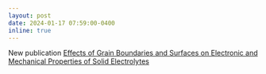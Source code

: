 ```yaml
---
layout: post
date: 2024-01-17 07:59:00-0400
inline: true
---
```


New publication <a href='https://onlinelibrary.wiley.com/doi/full/10.1002/aenm.202304230'>Effects of Grain Boundaries and Surfaces on Electronic and Mechanical Properties of Solid Electrolytes</a>
